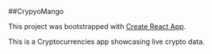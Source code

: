 ##CrypyoMango

This project was bootstrapped with [Create React App](https://github.com/facebook/create-react-app).

This is a Cryptocurrencies app showcasing live crypto data.